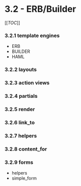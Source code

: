 # 3.2 - ERB/Builder 

[[_TOC_]]

### 3.2.1 template engines
- ERB
- BUILDER
- HAML

### 3.2.2 layouts

### 3.2.3 action views

### 3.2.4 partials

### 3.2.5 render 

### 3.2.6 link_to

### 3.2.7 helpers

### 3.2.8 content_for

### 3.2.9 forms
- helpers
- simple_form   
